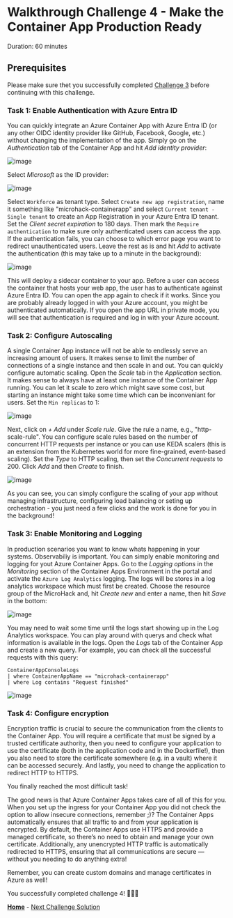 # Walkthrough Challenge 4 - Make the Container App Production Ready

Duration: 60 minutes

## Prerequisites

Please make sure thet you successfully completed [Challenge 3](../challenge-3/solution.md) before continuing with this challenge.

### **Task 1: Enable Authentication with Azure Entra ID**

You can quickly integrate an Azure Container App with Azure Entra ID (or any other OIDC identity provider like GitHub, Facebook, Google, etc.) without changing the implementation of the app. Simply go on the *Authentication* tab of the Container App and hit *Add identity provider*:

![image](./img/challenge-4-authentication.jpg)

Select *Microsoft* as the ID provider:

![image](./img/challenge-4-authenticationselection.jpg)

Select `Workforce` as tenant type.
Select `Create new app registration`, name it something like "microhack-containerapp" and select `Current tenant - Single tenant` to create an App Registration in your Azure Entra ID tenant. Set the *Client secret expiration* to 180 days. Then mark the `Require authentication` to make sure only authenticated users can access the app. If the authentication fails, you can choose to which error page you want to redirect unauthenticated users. Leave the rest as is and hit *Add* to activate the authentication (this may take up to a minute in the background):

![image](./img/challenge-4-authenticationsetup.jpg)

This will deploy a sidecar container to your app. Before a user can access the container that hosts your web app, the user has to authenticate against Azure Entra ID. You can open the app again to check if it works. Since you are probably already logged in with your Azure account, you might be authenticated automatically. If you open the app URL in private mode, you will see that authentication is required and log in with your Azure account.

### **Task 2: Configure Autoscaling**

A single Container App instance will not be able to endlessly serve an increasing amount of users. It makes sense to limit the number of connections of a single instance and then scale in and out. You can quickly configure automatic scaling. Open the *Scale* tab in the *Application* section. It makes sense to always have at least one instance of the Container App running. You can let it scale to zero which might save some cost, but starting an instance might take some time which can be inconveniant for users. Set the `Min replicas` to 1:

![image](./img/challenge-4-scaling.jpg)

Next, click on *+ Add* under *Scale rule*. Give the rule a name, e.g., "http-scale-rule". You can configure scale rules based on the number of concurrent HTTP requests per instance or you can use KEDA scalers (this is an extension from the Kubernetes world for more fine-grained, event-based scaling). Set the *Type* to HTTP scaling, then set the *Concurrent requests* to 200. Click *Add* and then *Create* to finish.

![image](./img/challenge-4-scalingrule.jpg)

As you can see, you can simply configure the scaling of your app without managing infrastructure, configuring load balancing or seting up orchestration - you just need a few clicks and the work is done for you in the background!

### **Task 3: Enable Monitoring and Logging**

In production scenarios you want to know whats happening in your systems. Observabiliy is important. You can simply enable monitoring and logging for yout Azure Container Apps. Go to the *Logging options* in the *Monitoring* section of the Container Apps Environment in the portal and activate the `Azure Log Analytics` logging. The logs will be stores in a log analytics workspace which must first be created. Choose the resource group of the MicroHack and, hit *Create new* and enter a name, then hit *Save* in the bottom:

![image](./img/challenge-4-logging.jpg)

You may need to wait some time until the logs start showing up in the Log Analytics workspace. You can play around with querys and check what information is available in the logs. Open the *Logs* tab of the Container App and create a new query. For example, you can check all the successful requests with this query:

    ContainerAppConsoleLogs
    | where ContainerAppName == "microhack-containerapp"
    | where Log contains "Request finished"

![image](./img/challenge-4-loggingquery.jpg)

### **Task 4: Configure encryption**

Encryption traffic is crucial to secure the communication from the clients to the Container App. You will require a certificate that must be signed by a trusted certificate authority, then you need to configure your application to use the certificate (both in the application code and in the Dockerfile!), then you also need to store the certificate somewhere (e.g. in a vault) where it can be accessed securely. And lastly, you need to change the application to redirect HTTP to HTTPS.

You finally reached the most difficult task!

The good news is that Azure Container Apps takes care of all of this for you. When you set up the ingress for your Container App you did not check the option to allow insecure connections, remember ;)? The Container Apps automatically ensures that all traffic to and from your application is encrypted. By default, the Container Apps use HTTPS and provide a managed certificate, so there’s no need to obtain and manage your own certificate. Additionally, any unencrypted HTTP traffic is automatically redirected to HTTPS, ensuring that all communications are secure — without you needing to do anything extra!

Remember, you can create custom domains and manage certificates in Azure as well!

You successfully completed challenge 4! 🚀🚀🚀

 **[Home](../Readme.md)** - [Next Challenge Solution](../challenge-5/solution.md)
